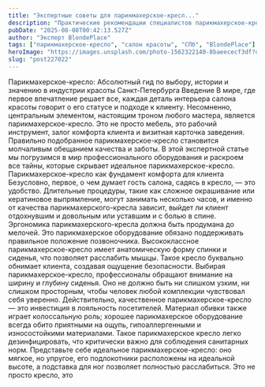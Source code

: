 ```yaml
---
title: "Экспертные советы для парикмахерское-кресл..."
description: "Практические рекомендации специалистов парикмахерское-кресло. Профессиональный разбор ключевых параметров. Сделайте правильный выбор с помощью наших экспертов"
pubDate: "2025-08-08T00:42:13.527Z"
author: "Эксперт BlondePlace"
tags: ["парикмахерское-кресло", "салон красоты", "СПб", "BlondePlace"]
heroImage: "https://images.unsplash.com/photo-1562322140-8baeececf3df?q=80&w=800&auto=format&fit=crop"
slug: "post227022"
---
```


Парикмахерское-кресло: Абсолютный гид по выбору, истории и значению в индустрии красоты Санкт-Петербурга Введение В мире, где первое впечатление решает все, каждая деталь интерьера салона красоты говорит о его статусе и подходе к клиенту. Несомненно, центральным элементом, настоящим троном любого мастера, является парикмахерское-кресло. Это не просто мебель, это рабочий инструмент, залог комфорта клиента и визитная карточка заведения. Правильно подобранное парикмахерское-кресло становится молчаливым обещанием качества и заботы. В этой экспертной статье мы погрузимся в мир профессионального оборудования и раскроем все тайны, которые скрывает идеальное парикмахерское-кресло. Парикмахерское-кресло как фундамент комфорта для клиента Безусловно, первое, о чем думает гость салона, садясь в кресло, — это удобство. Длительные процедуры, такие как сложное окрашивание или кератиновое выпрямление, могут занимать несколько часов, и именно от качества парикмахерского-кресла зависит, выйдет ли клиент отдохнувшим и довольным или уставшим и с болью в спине. Эргономика парикмахерского-кресла должна быть продумана до мелочей. Это парикмахерское оборудование обязано поддерживать правильное положение позвоночника. Высококлассное парикмахерское-кресло имеет анатомическую форму спинки и сиденья, что позволяет расслабить мышцы. Такое кресло буквально обнимает клиента, создавая ощущение безопасности. Выбирая парикмахерское-кресло, профессионалы обращают внимание на ширину и глубину сиденья. Оно не должно быть ни слишком узким, ни слишком просторным, чтобы человек любой комплекции чувствовал себя уверенно. Действительно, качественное парикмахерское-кресло — это инвестиция в лояльность посетителей. Материал обивки также играет колоссальную роль; хорошее парикмахерское оборудование всегда обито приятными на ощупь, гипоаллергенными и износостойкими материалами. Такое парикмахерское кресло легко дезинфицировать, что критически важно для соблюдения санитарных норм. Представьте себе идеальное парикмахерское-кресло: оно мягкое, но упругое, его подлокотники расположены на идеальной высоте, а подставка для ног позволяет полностью расслабиться. Это не просто кресло, это